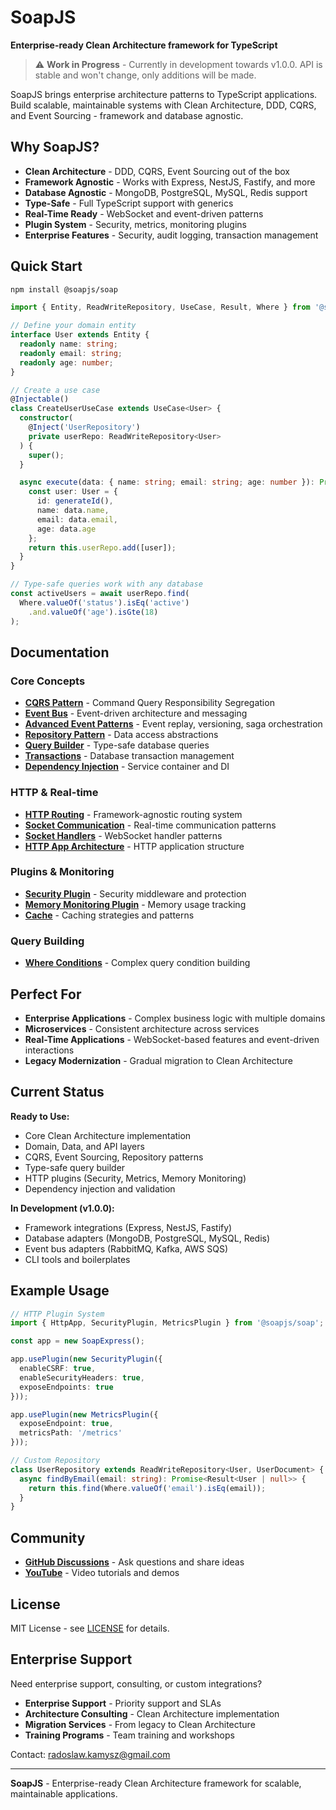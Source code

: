 # SoapJS

**Enterprise-ready Clean Architecture framework for TypeScript**

> ⚠️ **Work in Progress** - Currently in development towards v1.0.0. API is stable and won't change, only additions will be made.

SoapJS brings enterprise architecture patterns to TypeScript applications. Build scalable, maintainable systems with Clean Architecture, DDD, CQRS, and Event Sourcing - framework and database agnostic.

## Why SoapJS?

- **Clean Architecture** - DDD, CQRS, Event Sourcing out of the box
- **Framework Agnostic** - Works with Express, NestJS, Fastify, and more
- **Database Agnostic** - MongoDB, PostgreSQL, MySQL, Redis support
- **Type-Safe** - Full TypeScript support with generics
- **Real-Time Ready** - WebSocket and event-driven patterns
- **Plugin System** - Security, metrics, monitoring plugins
- **Enterprise Features** - Security, audit logging, transaction management

## Quick Start

```bash
npm install @soapjs/soap
```

```typescript
import { Entity, ReadWriteRepository, UseCase, Result, Where } from '@soapjs/soap';

// Define your domain entity
interface User extends Entity {
  readonly name: string;
  readonly email: string;
  readonly age: number;
}

// Create a use case
@Injectable()
class CreateUserUseCase extends UseCase<User> {
  constructor(
    @Inject('UserRepository')
    private userRepo: ReadWriteRepository<User>
  ) {
    super();
  }

  async execute(data: { name: string; email: string; age: number }): Promise<Result<User>> {
    const user: User = {
      id: generateId(),
      name: data.name,
      email: data.email,
      age: data.age
    };
    return this.userRepo.add([user]);
  }
}

// Type-safe queries work with any database
const activeUsers = await userRepo.find(
  Where.valueOf('status').isEq('active')
    .and.valueOf('age').isGte(18)
);
```

## Documentation

### Core Concepts
- **[CQRS Pattern](docs/CQRS.md)** - Command Query Responsibility Segregation
- **[Event Bus](docs/EVENT-BUS.md)** - Event-driven architecture and messaging
- **[Advanced Event Patterns](docs/ADVANCED-EVENT-PATTERNS.md)** - Event replay, versioning, saga orchestration
- **[Repository Pattern](docs/REPOSITORY-PATTERN.md)** - Data access abstractions
- **[Query Builder](docs/QUERY-BUILDER.md)** - Type-safe database queries
- **[Transactions](docs/TRANSACTIONS.md)** - Database transaction management
- **[Dependency Injection](docs/DEPENDENCY-INJECTION.md)** - Service container and DI

### HTTP & Real-time
- **[HTTP Routing](docs/ROUTES.md)** - Framework-agnostic routing system
- **[Socket Communication](docs/SOCKET.md)** - Real-time communication patterns
- **[Socket Handlers](docs/SOCKET-HANDLERS.md)** - WebSocket handler patterns
- **[HTTP App Architecture](docs/HTTP-APP-ARCHITECTURE.md)** - HTTP application structure

### Plugins & Monitoring
- **[Security Plugin](docs/SECURITY-PLUGIN.md)** - Security middleware and protection
- **[Memory Monitoring Plugin](docs/MEMORY-MONITORING-PLUGIN.md)** - Memory usage tracking
- **[Cache](docs/CACHE.md)** - Caching strategies and patterns

### Query Building
- **[Where Conditions](docs/WHERE.md)** - Complex query condition building

## Perfect For

- **Enterprise Applications** - Complex business logic with multiple domains
- **Microservices** - Consistent architecture across services
- **Real-Time Applications** - WebSocket-based features and event-driven interactions
- **Legacy Modernization** - Gradual migration to Clean Architecture

## Current Status

**Ready to Use:**
- Core Clean Architecture implementation
- Domain, Data, and API layers
- CQRS, Event Sourcing, Repository patterns
- Type-safe query builder
- HTTP plugins (Security, Metrics, Memory Monitoring)
- Dependency injection and validation

**In Development (v1.0.0):**
- Framework integrations (Express, NestJS, Fastify)
- Database adapters (MongoDB, PostgreSQL, MySQL, Redis)
- Event bus adapters (RabbitMQ, Kafka, AWS SQS)
- CLI tools and boilerplates

## Example Usage

```typescript
// HTTP Plugin System
import { HttpApp, SecurityPlugin, MetricsPlugin } from '@soapjs/soap';

const app = new SoapExpress();

app.usePlugin(new SecurityPlugin({
  enableCSRF: true,
  enableSecurityHeaders: true,
  exposeEndpoints: true
}));

app.usePlugin(new MetricsPlugin({
  exposeEndpoint: true,
  metricsPath: '/metrics'
}));
```

```typescript
// Custom Repository
class UserRepository extends ReadWriteRepository<User, UserDocument> {
  async findByEmail(email: string): Promise<Result<User | null>> {
    return this.find(Where.valueOf('email').isEq(email));
  }
}
```

## Community

- **[GitHub Discussions](https://github.com/soapjs/soap/discussions)** - Ask questions and share ideas
- **[YouTube](https://youtube.com/@soapjs)** - Video tutorials and demos

## License

MIT License - see [LICENSE](LICENSE) for details.

## Enterprise Support

Need enterprise support, consulting, or custom integrations?

- **Enterprise Support** - Priority support and SLAs
- **Architecture Consulting** - Clean Architecture implementation
- **Migration Services** - From legacy to Clean Architecture
- **Training Programs** - Team training and workshops

Contact: [radoslaw.kamysz@gmail.com](mailto:radoslaw.kamysz@gmail.com)

---

**SoapJS** - Enterprise-ready Clean Architecture framework for scalable, maintainable applications.
